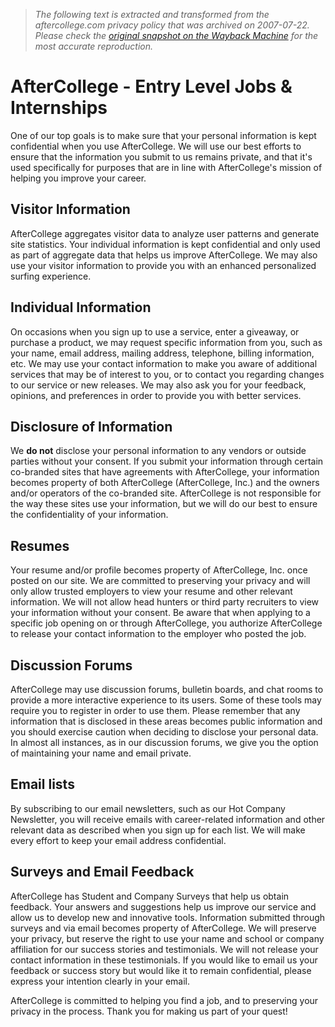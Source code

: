 > *The following text is extracted and transformed from the aftercollege.com privacy policy that was archived on 2007-07-22. Please check the [original snapshot on the Wayback Machine](https://web.archive.org/web/20070722003217id_/http%3A//www.aftercollege.com/privacy.asp) for the most accurate reproduction.*

# AfterCollege - Entry Level Jobs & Internships

One of our top goals is to make sure that your personal information is kept confidential when you use AfterCollege. We will use our best efforts to ensure that the information you submit to us remains private, and that it's used specifically for purposes that are in line with AfterCollege's mission of helping you improve your career. 

## Visitor Information

AfterCollege aggregates visitor data to analyze user patterns and generate site statistics. Your individual information is kept confidential and only used as part of aggregate data that helps us improve AfterCollege. We may also use your visitor information to provide you with an enhanced personalized surfing experience. 

## Individual Information

On occasions when you sign up to use a service, enter a giveaway, or purchase a product, we may request specific information from you, such as your name, email address, mailing address, telephone, billing information, etc. We may use your contact information to make you aware of additional services that may be of interest to you, or to contact you regarding changes to our service or new releases. We may also ask you for your feedback, opinions, and preferences in order to provide you with better services. 

## Disclosure of Information

We **do not** disclose your personal information to any vendors or outside parties without your consent. If you submit your information through certain co-branded sites that have agreements with AfterCollege, your information becomes property of both AfterCollege (AfterCollege, Inc.) and the owners and/or operators of the co-branded site. AfterCollege is not responsible for the way these sites use your information, but we will do our best to ensure the confidentiality of your information. 

## Resumes

Your resume and/or profile becomes property of AfterCollege, Inc. once posted on our site. We are committed to preserving your privacy and will only allow trusted employers to view your resume and other relevant information. We will not allow head hunters or third party recruiters to view your information without your consent. Be aware that when applying to a specific job opening on or through AfterCollege, you authorize AfterCollege to release your contact information to the employer who posted the job. 

## Discussion Forums

AfterCollege may use discussion forums, bulletin boards, and chat rooms to provide a more interactive experience to its users. Some of these tools may require you to register in order to use them. Please remember that any information that is disclosed in these areas becomes public information and you should exercise caution when deciding to disclose your personal data. In almost all instances, as in our discussion forums, we give you the option of maintaining your name and email private. 

## Email lists

By subscribing to our email newsletters, such as our Hot Company Newsletter, you will receive emails with career-related information and other relevant data as described when you sign up for each list. We will make every effort to keep your email address confidential. 

## Surveys and Email Feedback

AfterCollege has Student and Company Surveys that help us obtain feedback. Your answers and suggestions help us improve our service and allow us to develop new and innovative tools. Information submitted through surveys and via email becomes property of AfterCollege. We will preserve your privacy, but reserve the right to use your name and school or company affiliation for our success stories and testimonials. We will not release your contact information in these testimonials. If you would like to email us your feedback or success story but would like it to remain confidential, please express your intention clearly in your email. 

AfterCollege is committed to helping you find a job, and to preserving your privacy in the process. Thank you for making us part of your quest! 
